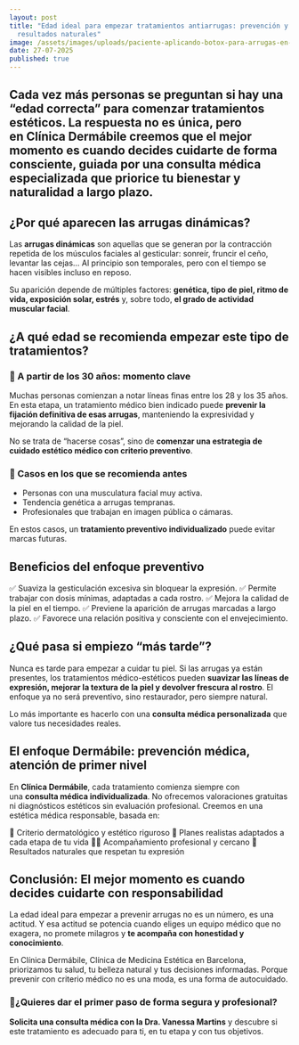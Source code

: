 ```yaml
---
layout: post
title: "Edad ideal para empezar tratamientos antiarrugas: prevención y
  resultados naturales"
image: /assets/images/uploads/paciente-aplicando-botox-para-arrugas-en-cli-nica-derma-bile.png
date: 27-07-2025
published: true
---
```

## Cada vez más personas se preguntan si hay una “edad correcta” para comenzar tratamientos estéticos. La respuesta no es única, pero en **Clínica Dermábile** creemos que el mejor momento es cuando decides cuidarte de forma consciente, guiada por una consulta médica especializada que priorice tu bienestar y naturalidad a largo plazo.

## ¿Por qué aparecen las arrugas dinámicas?

Las **arrugas dinámicas** son aquellas que se generan por la contracción repetida de los músculos faciales al gesticular: sonreír, fruncir el ceño, levantar las cejas… Al principio son temporales, pero con el tiempo se hacen visibles incluso en reposo.

Su aparición depende de múltiples factores: **genética, tipo de piel, ritmo de vida, exposición solar, estrés** y, sobre todo, **el grado de actividad muscular facial**.

## ¿A qué edad se recomienda empezar este tipo de tratamientos?

### 🎯 A partir de los 30 años: momento clave

Muchas personas comienzan a notar líneas finas entre los 28 y los 35 años. En esta etapa, un tratamiento médico bien indicado puede **prevenir la fijación definitiva de esas arrugas**, manteniendo la expresividad y mejorando la calidad de la piel.

No se trata de “hacerse cosas”, sino de **comenzar una estrategia de cuidado estético médico con criterio preventivo**.

### 🧬 Casos en los que se recomienda antes

* Personas con una musculatura facial muy activa.
* Tendencia genética a arrugas tempranas.
* Profesionales que trabajan en imagen pública o cámaras.

En estos casos, un **tratamiento preventivo individualizado** puede evitar marcas futuras.

## Beneficios del enfoque preventivo

✅ Suaviza la gesticulación excesiva sin bloquear la expresión.
✅ Permite trabajar con dosis mínimas, adaptadas a cada rostro.
✅ Mejora la calidad de la piel en el tiempo.
✅ Previene la aparición de arrugas marcadas a largo plazo.
✅ Favorece una relación positiva y consciente con el envejecimiento.

## ¿Qué pasa si empiezo “más tarde”?

Nunca es tarde para empezar a cuidar tu piel. Si las arrugas ya están presentes, los tratamientos médico-estéticos pueden **suavizar las líneas de expresión, mejorar la textura de la piel y devolver frescura al rostro**. El enfoque ya no será preventivo, sino restaurador, pero siempre natural.

Lo más importante es hacerlo con una **consulta médica personalizada** que valore tus necesidades reales.

## El enfoque Dermábile: prevención médica, atención de primer nivel

En **Clínica Dermábile**, cada tratamiento comienza siempre con una **consulta médica individualizada**. No ofrecemos valoraciones gratuitas ni diagnósticos estéticos sin evaluación profesional. Creemos en una estética médica responsable, basada en:

🔬 Criterio dermatológico y estético riguroso
🧭 Planes realistas adaptados a cada etapa de tu vida
🧑‍⚕️ Acompañamiento profesional y cercano
🎯 Resultados naturales que respetan tu expresión

## Conclusión: El mejor momento es cuando decides cuidarte con responsabilidad

La edad ideal para empezar a prevenir arrugas no es un número, es una actitud. Y esa actitud se potencia cuando eliges un equipo médico que no exagera, no promete milagros y **te acompaña con honestidad y conocimiento**.

En Clínica Dermábile, Clínica de Medicina Estética en Barcelona,  priorizamos tu salud, tu belleza natural y tus decisiones informadas. Porque prevenir con criterio médico no es una moda, es una forma de autocuidado.

### 📍¿Quieres dar el primer paso de forma segura y profesional?

**Solicita una consulta médica con la Dra. Vanessa Martins** y descubre si este tratamiento es adecuado para ti, en tu etapa y con tus objetivos.
